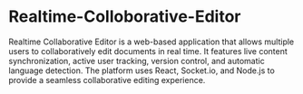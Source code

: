 # Realtime-Colloborative-Editor
Realtime Collaborative Editor is a web-based application that allows multiple users to collaboratively edit documents in real time. It features live content synchronization, active user tracking, version control, and automatic language detection. The platform uses React, Socket.io, and Node.js to provide a seamless collaborative editing experience.
